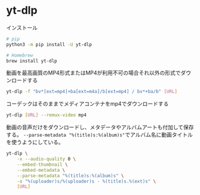 # yt-dlp 

インストール
```sh
# pip
python3 -m pip install -U yt-dlp

# Homebrew
brew install yt-dlp
```

動画を最高画質のMP4形式またはMP4が利用不可の場合それ以外の形式でダウンロードする
```sh
yt-dlp -f "bv*[ext=mp4]+ba[ext=m4a]/b[ext=mp4] / bv*+ba/b" [URL]
```

コーデックはそのままでメディアコンテナをmp4でダウンロードする
```sh
yt-dlp [URL] --remux-video mp4
```

動画の音声だけをダウンロードし、メタデータやアルバムアートも付加して保存する。
`--parse-metadata "%(title)s:%(album)s"`でアルバム名に動画タイトルを使うようにしている。
```sh
yt-dlp \
    -x --audio-quality 0 \
    --embed-thumbnail \
    --embed-metadata \
    --parse-metadata "%(title)s:%(album)s" \
    -o "%(uploader)s/%(uploader)s - %(title)s.%(ext)s" \
    [URL]
```
